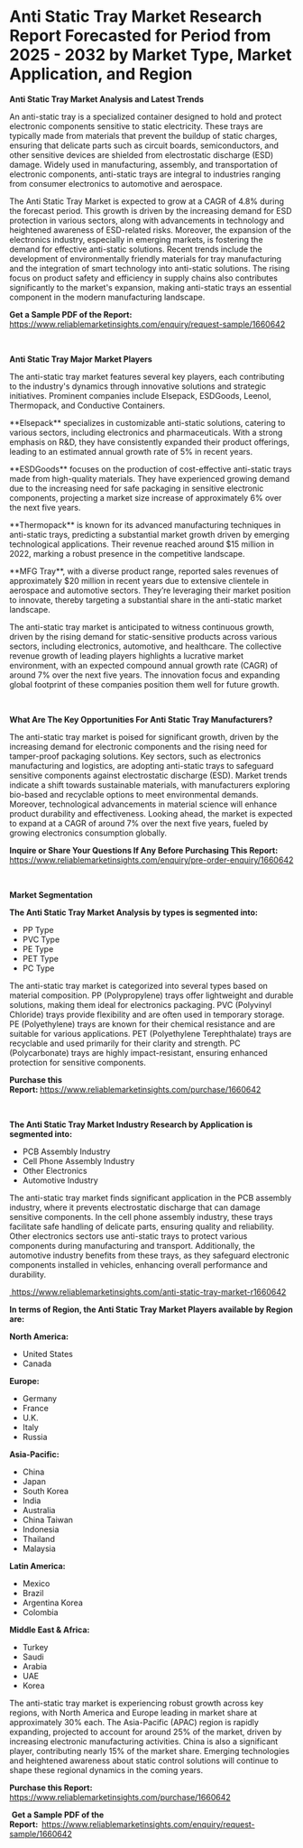 <p><h1>Anti Static Tray Market Research Report Forecasted for Period from 2025 -  2032 by Market Type, Market Application, and Region</h1></p><p><strong>Anti Static Tray Market Analysis and Latest Trends</strong></p>
<p><p>An anti-static tray is a specialized container designed to hold and protect electronic components sensitive to static electricity. These trays are typically made from materials that prevent the buildup of static charges, ensuring that delicate parts such as circuit boards, semiconductors, and other sensitive devices are shielded from electrostatic discharge (ESD) damage. Widely used in manufacturing, assembly, and transportation of electronic components, anti-static trays are integral to industries ranging from consumer electronics to automotive and aerospace.</p><p>The Anti Static Tray Market is expected to grow at a CAGR of 4.8% during the forecast period. This growth is driven by the increasing demand for ESD protection in various sectors, along with advancements in technology and heightened awareness of ESD-related risks. Moreover, the expansion of the electronics industry, especially in emerging markets, is fostering the demand for effective anti-static solutions. Recent trends include the development of environmentally friendly materials for tray manufacturing and the integration of smart technology into anti-static solutions. The rising focus on product safety and efficiency in supply chains also contributes significantly to the market's expansion, making anti-static trays an essential component in the modern manufacturing landscape.</p></p>
<p><strong>Get a Sample PDF of the Report:&nbsp;</strong> <a href="https://www.reliablemarketinsights.com/enquiry/request-sample/1660642?utm_campaign=2743&utm_medium=2&utm_source=Github&utm_content=ia&utm_term=16042025&utm_id=anti-static-tray">https://www.reliablemarketinsights.com/enquiry/request-sample/1660642</a></p>
<p>&nbsp;</p>
<p><strong>Anti Static Tray Major Market Players</strong></p>
<p><p>The anti-static tray market features several key players, each contributing to the industry's dynamics through innovative solutions and strategic initiatives. Prominent companies include Elsepack, ESDGoods, Leenol, Thermopack, and Conductive Containers. </p><p>**Elsepack** specializes in customizable anti-static solutions, catering to various sectors, including electronics and pharmaceuticals. With a strong emphasis on R&D, they have consistently expanded their product offerings, leading to an estimated annual growth rate of 5% in recent years.</p><p>**ESDGoods** focuses on the production of cost-effective anti-static trays made from high-quality materials. They have experienced growing demand due to the increasing need for safe packaging in sensitive electronic components, projecting a market size increase of approximately 6% over the next five years.</p><p>**Thermopack** is known for its advanced manufacturing techniques in anti-static trays, predicting a substantial market growth driven by emerging technological applications. Their revenue reached around $15 million in 2022, marking a robust presence in the competitive landscape.</p><p>**MFG Tray**, with a diverse product range, reported sales revenues of approximately $20 million in recent years due to extensive clientele in aerospace and automotive sectors. They’re leveraging their market position to innovate, thereby targeting a substantial share in the anti-static market landscape.</p><p>The anti-static tray market is anticipated to witness continuous growth, driven by the rising demand for static-sensitive products across various sectors, including electronics, automotive, and healthcare. The collective revenue growth of leading players highlights a lucrative market environment, with an expected compound annual growth rate (CAGR) of around 7% over the next five years. The innovation focus and expanding global footprint of these companies position them well for future growth.</p></p>
<p>&nbsp;</p>
<p><strong>What Are The Key Opportunities For Anti Static Tray Manufacturers?</strong></p>
<p><p>The anti-static tray market is poised for significant growth, driven by the increasing demand for electronic components and the rising need for tamper-proof packaging solutions. Key sectors, such as electronics manufacturing and logistics, are adopting anti-static trays to safeguard sensitive components against electrostatic discharge (ESD). Market trends indicate a shift towards sustainable materials, with manufacturers exploring bio-based and recyclable options to meet environmental demands. Moreover, technological advancements in material science will enhance product durability and effectiveness. Looking ahead, the market is expected to expand at a CAGR of around 7% over the next five years, fueled by growing electronics consumption globally.</p></p>
<p><strong>Inquire or Share Your Questions If Any Before Purchasing This Report:</strong> <a href="https://www.reliablemarketinsights.com/enquiry/pre-order-enquiry/1660642?utm_campaign=2743&utm_medium=2&utm_source=Github&utm_content=ia&utm_term=16042025&utm_id=anti-static-tray">https://www.reliablemarketinsights.com/enquiry/pre-order-enquiry/1660642</a></p>
<p>&nbsp;</p>
<p><strong>Market Segmentation</strong></p>
<p><strong>The Anti Static Tray Market Analysis by types is segmented into:</strong></p>
<p><ul><li>PP Type</li><li>PVC Type</li><li>PE Type</li><li>PET Type</li><li>PC Type</li></ul></p>
<p><p>The anti-static tray market is categorized into several types based on material composition. PP (Polypropylene) trays offer lightweight and durable solutions, making them ideal for electronics packaging. PVC (Polyvinyl Chloride) trays provide flexibility and are often used in temporary storage. PE (Polyethylene) trays are known for their chemical resistance and are suitable for various applications. PET (Polyethylene Terephthalate) trays are recyclable and used primarily for their clarity and strength. PC (Polycarbonate) trays are highly impact-resistant, ensuring enhanced protection for sensitive components.</p></p>
<p><strong>Purchase this Report:&nbsp;</strong><a href="https://www.reliablemarketinsights.com/purchase/1660642?utm_campaign=2743&utm_medium=2&utm_source=Github&utm_content=ia&utm_term=16042025&utm_id=anti-static-tray">https://www.reliablemarketinsights.com/purchase/1660642</a></p>
<p>&nbsp;</p>
<p><strong>The Anti Static Tray Market Industry Research by Application is segmented into:</strong></p>
<p><ul><li>PCB Assembly Industry</li><li>Cell Phone Assembly Industry</li><li>Other Electronics</li><li>Automotive Industry</li></ul></p>
<p><p>The anti-static tray market finds significant application in the PCB assembly industry, where it prevents electrostatic discharge that can damage sensitive components. In the cell phone assembly industry, these trays facilitate safe handling of delicate parts, ensuring quality and reliability. Other electronics sectors use anti-static trays to protect various components during manufacturing and transport. Additionally, the automotive industry benefits from these trays, as they safeguard electronic components installed in vehicles, enhancing overall performance and durability.</p></p>
<p><a href="https://www.reliablemarketinsights.com/anti-static-tray-market-r1660642?utm_campaign=2743&utm_medium=2&utm_source=Github&utm_content=ia&utm_term=16042025&utm_id=anti-static-tray">&nbsp;https://www.reliablemarketinsights.com/anti-static-tray-market-r1660642</a></p>
<p><strong>In terms of Region, the Anti Static Tray Market Players available by Region are:</strong></p>
<p>
    <p> <strong> North America: </strong>
        <ul>
            <li>United States</li>
            <li>Canada</li>
        </ul>
        </p> 
    <p> <strong> Europe: </strong>
        <ul>
            <li>Germany</li>
            <li>France</li>
            <li>U.K.</li>
            <li>Italy</li>
            <li>Russia</li>
        </ul>
        </p> 
    <p> <strong> Asia-Pacific: </strong>
        <ul>
            <li>China</li>
            <li>Japan</li>
            <li>South Korea</li>
            <li>India</li>
            <li>Australia</li>
            <li>China Taiwan</li>
            <li>Indonesia</li>
            <li>Thailand</li>
            <li>Malaysia</li>
        </ul>
        </p> 
    <p> <strong> Latin America: </strong>
        <ul>
            <li>Mexico</li>
            <li>Brazil</li>
            <li>Argentina Korea</li>
            <li>Colombia</li>
        </ul>
        </p> 
    <p> <strong> Middle East & Africa: </strong>
        <ul>
            <li>Turkey</li>
            <li>Saudi</li>
            <li>Arabia</li>
            <li>UAE</li>
            <li>Korea</li>
        </ul>
    </p>
    </p>
<p><p>The anti-static tray market is experiencing robust growth across key regions, with North America and Europe leading in market share at approximately 30% each. The Asia-Pacific (APAC) region is rapidly expanding, projected to account for around 25% of the market, driven by increasing electronic manufacturing activities. China is also a significant player, contributing nearly 15% of the market share. Emerging technologies and heightened awareness about static control solutions will continue to shape these regional dynamics in the coming years.</p></p>
<p><strong>Purchase this Report: </strong><a href="https://www.reliablemarketinsights.com/purchase/1660642?utm_campaign=2743&utm_medium=2&utm_source=Github&utm_content=ia&utm_term=16042025&utm_id=anti-static-tray">https://www.reliablemarketinsights.com/purchase/1660642</a></p>
<p>&nbsp;<strong>Get a Sample PDF of the Report:&nbsp;&nbsp;</strong><a href="https://www.reliablemarketinsights.com/enquiry/request-sample/1660642?utm_campaign=2743&utm_medium=2&utm_source=Github&utm_content=ia&utm_term=16042025&utm_id=anti-static-tray">https://www.reliablemarketinsights.com/enquiry/request-sample/1660642</a></p>
<p><strong></strong></p>
<p><p></p><p></p><p></p></p>